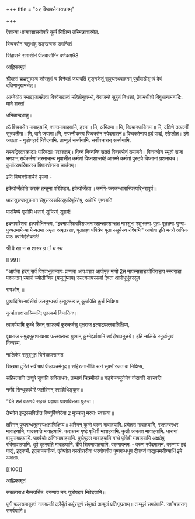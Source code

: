 +++
title = "०२ विष्वक्सेनाराधनम्"

+++

ऐशान्यां धान्यपद्मासनोपरि कूर्चं निक्षिप्य तस्मिन्नावाहयेत्. 

विष्वक्सेनं चतुर्भाहुं शङ्खचक्र समन्वितं 

सिंहासने समासीनं पीतवासोग्नि वर्णकम्98 

आह्निकामृतं 

श्रीवत्सं ब्रह्मसूत्रञ्च कौस्तुभं च विनैवतं जयापतिं शृङ्गकेतुं सुपुष्परथवाहनम् पूर्वाषाडोद्भवं देवं दक्षिणामुखमर्चत्॥ 

आग्नेयोय स्माद्यजामहेत्वा विश्वेसदात्वं महितोनुशम्भो, वैराजन्ते सुहुतं निधत्तां, प्रैषामधीशो विबुधानामनादिः. यामे शस्तां 

धनितान्दधातु॥ 

ॐ विष्वक्सेन मावाहयामि, शान्तमावाहयामि, हरमा॥ मि, अमितमा॥ मि, नित्यानपायिनमा॥ मि, दक्षिणे तत्पत्नीं सूत्रवतीमा॥ मि, वामे जयामा॥मि, सपत्नीकस्य विष्वक्सेन स्येदमासनं॥ विष्वक्सेनाय इदं पाद्यं, एतेप्लोत॥ इमे अक्षताः - गुडोपहारं निवेदयामि. ताम्बूलं समर्पयामि. सर्वोपचारान् समर्पयामि. 

यस्यद्विरदवक्राद्याः पारिषद्याः परश्शतम्। विघ्नं निघ्नन्ति सततं विष्वक्सेनं तमाश्रये॥ विष्वक्सेन स्मृतो राजा भगवान् सर्वकर्मणां तस्मान्नान्य मुपासीत कर्मणां विघ्नशान्तये! आरम्भे कर्मणां पुस्ट्यै विघ्नानां प्रशमायच। कुर्यात्सपरिवारस्य विष्वक्सेनस्य चार्चनम्। 

इति विष्वक्सेनार्चनं कृत्वा - 

इषेत्वोर्जेत्वेति करकं तन्तुना परिवेष्ट्य. इषेत्वोर्जेत्वा॥ कर्मणे-करकन्धारास्वित्यद्भिरापूर्य॥ 

धारासुसप्तसुचमान सेषुसरस्सरित्सुपरिपूरितेषु, अपोभि गृष्णश्रति 

पादयिष्ये गृणोमि धत्ताग्ं सुचिरग्ं सुशर्म! 

इदमापश्शिवा इत्यपोभिमन्त्य, “इदमापश्शिवश्शिवतमाश्शान्ताश्शान्तत माश्शुभा श्शुभतमाः पूताः पूततमाः पुण्याः पुण्यतमामेध्या मेध्यतमा अमृता अमृतरसाः, पूताब्रह्म पवित्रेण पूता स्सूर्यस्य रश्मिभिः" आपोवा इति मन्त्रो अधिक पाठः क्वचिद्देशेवर्तते! 

श्री वै खा न स शास्त्र ग्र ं थ स्थ 

[[99]]

“आपोवा इदग्ं सर्वं विश्वाभूतान्यापः प्राणावा आपःपशव आपोमृत मापो 2न्न मापस्सम्राडापोविराडाप स्स्वराडा पश्चन्दाग् स्यापो ज्योतीग्यिप (यजूगुंष्याप) स्सत्यमापस्सर्वा देवता आपोभूर्भुवस्सुव 

रापओम् ॥ 

पुष्पादिभिस्सर्वतीर्थ जलनुभ्यर्च्य इत्युक्तत्वात् कूर्चाग्रेति कूर्चं निक्षिप्य 

कूर्चाग्रराक्षसाञ्च्चिन्दि एतत्कर्म विघातिनः। 

त्वामर्पयामि कुम्भे स्मिन् साफल्यं कुरुकर्मसु वृक्षराज इत्याद्रपल्लवान्निक्षिप्य, 

वृक्षराज समुद्भूतशाखायाः पल्लवत्वचः युष्मान् कुम्भेह्यर्पयामि सर्वदोषापनुत्तये। इति नालिके रमूर्ध्वमुखं विन्यस्य, 

नालिकेर समुद्भूत त्रिनेत्रहरसम्मत 

शिखया दुरितं सर्वं पापं पीडाञ्चमेनुद॥ सहिरत्नानीति रत्नं सुवर्णं रजतं वा निक्षिप्य, 

सहिरत्नानि दाशुषे सुवाति सविताभगः, तम्भागं चित्रमीमहे॥ गङ्गेचयमुनेचैव गोदावरि सरस्वति 

नर्मेदे सिन्धुकावेरि जलेस्मिन् स्सन्निधिङ्कुरु॥ 

“येते शतं वरुणये सहस्रं यज्ञयाः पाशावितताः पुरुत्रा। 

तेभ्योन इन्द्रस्सवितोत विष्णुर्विश्वेदेवा 2 मुञ्चन्तु मरुतः स्वस्त्या॥ 

तस्मिन् पुष्पगन्धतुलस्यक्षतान्निक्षिप्य॥ अस्मिन् कुम्भे वरुण मावाहयामि. प्रचेतस मावाहयामि, रक्ताम्बरधर मावाहयामि, यादस्पति मावाहयामि. करकस्य पृष्टे पृधिवी मावाहयामि. कुक्षौ आकाश मावाहयामि. धारायां वायुमावाहयामि. पार्श्वयोः अग्निमावाहयामि. पुष्पेपुल्ल मावाहयामि गन्धे पृधिवी मावाहयामि अक्षतेषु रविमावाहयामि. धूपे बृहस्पति मावाहयामि. दीपे श्रियमावाहयामि. वरुणायनमः - वरुण स्येदमासनं. वरुणाय इदं पाद्यं, इदमर्घ्यं. इदमाचमनीय्यं. एतेष्तोत वस्त्रोत्तरीया भरणोपवीत पुष्पगन्धधूप दीपार्घ्य पाद्याचमनीय्यार्धि इमे अक्षताः. 

[[100]]

आह्निकामृतं 

सकलाराध नैस्स्वर्चितं. वरुणाय नमः गुडोपहारं निवेदयामि॥ 

पूगी फलसमायुक्तं नागवल्ली दलैर्युतं कर्पूरचूर्ण संयुक्तं ताम्बूलं प्रतिगृह्यताम्॥ ताम्बूलं समर्पयामि. सर्वोपचारान् समर्पयामि॥ 
